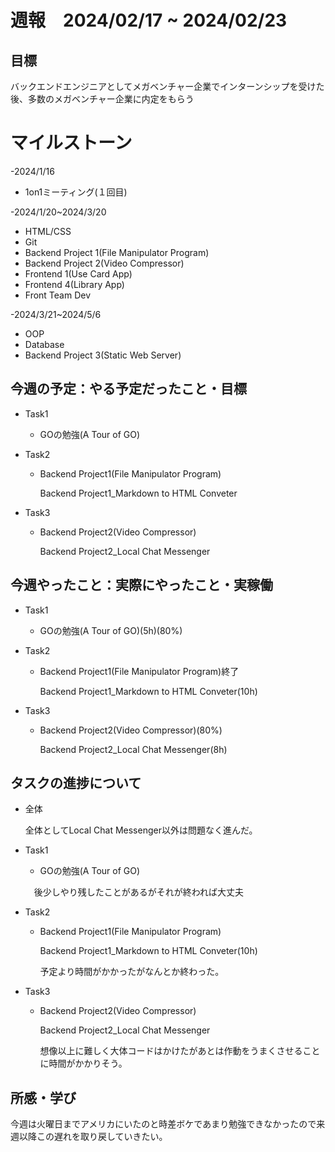 # 週報　2024/02/17 ~ 2024/02/23

## 目標
バックエンドエンジニアとしてメガベンチャー企業でインターンシップを受けた後、多数のメガベンチャー企業に内定をもらう

# マイルストーン
-2024/1/16
   - 1on1ミーティング(１回目)
     
-2024/1/20~2024/3/20
   - HTML/CSS
   - Git
   - Backend Project 1(File Manipulator Program)
   - Backend Project 2(Video Compressor)
   - Frontend 1(Use Card App)
   - Frontend 4(Library App)
   - Front Team Dev
     
-2024/3/21~2024/5/6
   - OOP
   - Database
   - Backend Project 3(Static Web Server)
   
## 今週の予定：やる予定だったこと・目標
- Task1
    - GOの勉強(A Tour of GO)

- Task2
    - Backend Project1(File Manipulator Program)

        Backend Project1_Markdown to HTML Conveter

- Task3
    - Backend Project2(Video Compressor)

        Backend Project2_Local Chat Messenger


## 今週やったこと：実際にやったこと・実稼働
- Task1
    - GOの勉強(A Tour of GO)(5h)(80%)

- Task2
    - Backend Project1(File Manipulator Program)終了

        Backend Project1_Markdown to HTML Conveter(10h)

- Task3
    - Backend Project2(Video Compressor)(80%)

        Backend Project2_Local Chat Messenger(8h)

## タスクの進捗について
- 全体

    全体としてLocal Chat Messenger以外は問題なく進んだ。

- Task1
    - GOの勉強(A Tour of GO)

    　後少しやり残したことがあるがそれが終われば大丈夫

- Task2
    - Backend Project1(File Manipulator Program)

        Backend Project1_Markdown to HTML Conveter(10h)

        予定より時間がかかったがなんとか終わった。

- Task3
    - Backend Project2(Video Compressor)

        Backend Project2_Local Chat Messenger

        想像以上に難しく大体コードはかけたがあとは作動をうまくさせることに時間がかかりそう。



## 所感・学び
今週は火曜日までアメリカにいたのと時差ボケであまり勉強できなかったので来週以降この遅れを取り戻していきたい。


